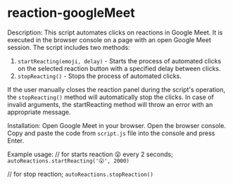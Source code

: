 # reaction-googleMeet
Description:
This script automates clicks on reactions in Google Meet. It is executed in the browser console on a page with an open Google Meet session. The script includes two methods:
1. `startReacting(emoji, delay)` - Starts the process of automated clicks on the selected reaction button with a specified delay between clicks.
2. `stopReacting()` - Stops the process of automated clicks.

If the user manually closes the reaction panel during the script's operation, the `stopReacting()` method will automatically stop the clicks. In case of invalid arguments, the startReacting method will throw an error with an appropriate message.

Installation:
Open Google Meet in your browser.
Open the browser console.
Copy and paste the code from `script.js` file into the console and press Enter.

Example usage:
// for starts reaction 😮 every 2 seconds;
`autoReactions.startReacting('😮', 2000)`

// for stop reaction;
`autoReactions.stopReaction()`
